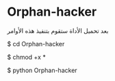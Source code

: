 # Orphan-hacker
بعد تحميل الأداة ستقوم بتنفيذ هذه الأوامر


$ cd Orphan-hacker


$ chmod +x *


$ python Orphan-hacker

